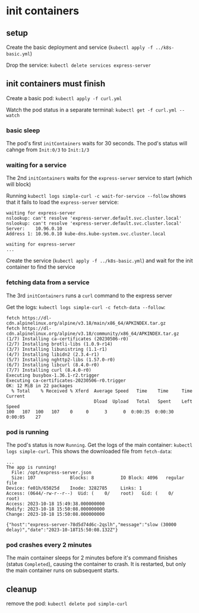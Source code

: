 # init containers

## setup

Create the basic deployment and service (`kubectl apply -f ../k8s-basic.yml`)

Drop the service: `kubectl delete services express-server`

## init containers must finish

Create a basic pod: `kubectl apply -f curl.yml`

Watch the pod status in a separate terminal: `kubectl get -f curl.yml --watch`

### basic sleep

The pod's first `initContainers` waits for 30 seconds. The pod's status will cahnge from `Init:0/3` to `Init:1/3`

### waiting for a service

The 2nd `initContainers` waits for the `express-server` service to start (which will block)

Running `kubectl logs simple-curl -c wait-for-service --follow` shows that it fails to load the `express-server` service:

```
waiting for express-server
nslookup: can't resolve 'express-server.default.svc.cluster.local'
nslookup: can't resolve 'express-server.default.svc.cluster.local'
Server:    10.96.0.10
Address 1: 10.96.0.10 kube-dns.kube-system.svc.cluster.local

waiting for express-server
...
```

Create the service (`kubectl apply -f ../k8s-basic.yml`) and wait for the init container to find the service

### fetching data from a service

The 3rd `initContainers` runs a `curl` command to the express server

Get the logs: `kubectl logs simple-curl -c fetch-data --follow`:

```
fetch https://dl-cdn.alpinelinux.org/alpine/v3.18/main/x86_64/APKINDEX.tar.gz
fetch https://dl-cdn.alpinelinux.org/alpine/v3.18/community/x86_64/APKINDEX.tar.gz
(1/7) Installing ca-certificates (20230506-r0)
(2/7) Installing brotli-libs (1.0.9-r14)
(3/7) Installing libunistring (1.1-r1)
(4/7) Installing libidn2 (2.3.4-r1)
(5/7) Installing nghttp2-libs (1.57.0-r0)
(6/7) Installing libcurl (8.4.0-r0)
(7/7) Installing curl (8.4.0-r0)
Executing busybox-1.36.1-r2.trigger
Executing ca-certificates-20230506-r0.trigger
OK: 12 MiB in 22 packages
  % Total    % Received % Xferd  Average Speed   Time    Time     Time  Current
                                 Dload  Upload   Total   Spent    Left  Speed
100   107  100   107    0     0      3      0  0:00:35  0:00:30  0:00:05    27
```

### pod is running

The pod's status is now `Running`. Get the logs of the main container: `kubectl logs simple-curl`.
This shows the downloaded file from `fetch-data`:

```
...
The app is running!
  File: /opt/express-server.json
  Size: 107             Blocks: 8          IO Block: 4096   regular file
Device: fe01h/65025d    Inode: 3282785     Links: 1
Access: (0644/-rw-r--r--)  Uid: (    0/    root)   Gid: (    0/    root)
Access: 2023-10-18 15:49:38.000000000
Modify: 2023-10-18 15:50:08.000000000
Change: 2023-10-18 15:50:08.000000000

{"host":"express-server-78d5d74d6c-2qslh","message":"slow (30000 delay)","date":"2023-10-18T15:50:08.132Z"}
```

### pod crashes every 2 minutes

The main container sleeps for 2 minutes before it's command finishes (status `Completed`), causing the
container to crash. It is restarted, but only the main container runs on subsequent starts.

## cleanup

remove the pod: `kubectl delete pod simple-curl`
